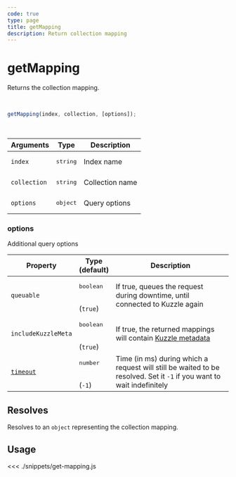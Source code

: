 ```yaml
---
code: true
type: page
title: getMapping
description: Return collection mapping
---
```


# getMapping

Returns the collection mapping.

<br/>

```js
getMapping(index, collection, [options]);
```

<br/>

| Arguments    | Type              | Description     |
| ------------ | ----------------- | --------------- |
| `index`      | <pre>string</pre> | Index name      |
| `collection` | <pre>string</pre> | Collection name |
| `options`    | <pre>object</pre> | Query options   |

### options

Additional query options

| Property            | Type<br/>(default)              | Description                                                                                                              |
| ------------------- | ------------------------------- | ------------------------------------------------------------------------------------------------------------------------ |
| `queuable`          | <pre>boolean</pre><br/>(`true`) | If true, queues the request during downtime, until connected to Kuzzle again                                             |
| `includeKuzzleMeta` | <pre>boolean</pre><br/>(`true`) | If true, the returned mappings will contain [Kuzzle metadata](/core/2/guides/main-concepts/data-storage#kuzzle-metadata) |
| [`timeout`](/sdk/7/core-classes/kuzzle/query#timeout)           | <pre>number</pre><br/>(`-1`)    | Time (in ms) during which a request will still be waited to be resolved. Set it `-1` if you want to wait indefinitely    |

## Resolves

Resolves to an `object` representing the collection mapping.

## Usage

<<< ./snippets/get-mapping.js
